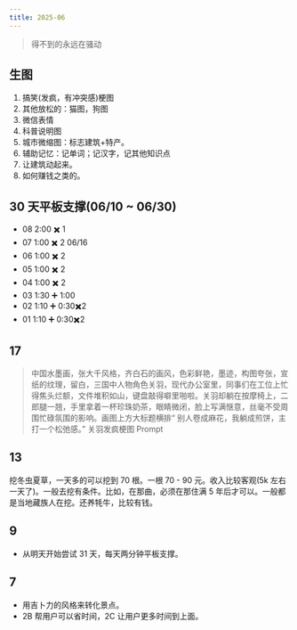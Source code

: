 ```yaml
---
title: 2025-06
---
```


> 得不到的永远在骚动

## 生图
1. 搞笑(发疯，有冲突感)梗图
2. 其他放松的：猫图，狗图
3. 微信表情
4. 科普说明图
5. 城市微缩图：标志建筑+特产。
6. 辅助记忆：记单词；记汉字，记其他知识点
7. 让建筑动起来。
8. 如何赚钱之类的。

## 30 天平板支撑(06/10 ~ 06/30)
* 08 2:00 ✖️ 1
* 07 1:00 ✖️ 2 06/16
* 06 1:00 ✖️ 2
* 05 1:00 ✖️ 2
* 04 1:00 ✖️ 2
* 03 1:30 ➕ 1:00
* 02 1:10 ➕ 0:30✖️2
* 01 1:10 ➕ 0:30✖️2

## 17

> 中国水墨画，张大千风格，齐白石的画风，色彩鲜艳，墨迹，构图夸张，宣纸的纹理，留白，三国中人物角色关羽，现代办公室里，同事们在工位上忙得焦头烂额，文件堆积如山，键盘敲得噼里啪啦。关羽却躺在按摩椅上，二郎腿一翘，手里拿着一杯珍珠奶茶，眼睛微闭，脸上写满惬意，丝毫不受周围忙碌氛围的影响。画图上方大标题横排“ 别人卷成麻花，我躺成煎饼，主打一个松弛感。”
> 关羽发疯梗图 Prompt


## 13
挖冬虫夏草，一天多的可以挖到 70 根。一根 70 - 90 元。收入比较客观(5k 左右一天了)。一般去挖有条件。比如，在那曲，必须在那住满 5 年后才可以。一般都是当地藏族人在挖。还养牦牛，比较有钱。

## 9
* 从明天开始尝试 31 天，每天两分钟平板支撑。

## 7
* 用吉卜力的风格来转化景点。
* 2B 帮用户可以省时间，2C 让用户更多时间到上面。